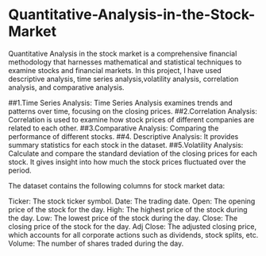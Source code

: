 # Quantitative-Analysis-in-the-Stock-Market
Quantitative Analysis in the stock market is a comprehensive financial methodology that harnesses mathematical and statistical techniques to examine stocks and financial markets. 
In this project, I have used descriptive analysis, time series analysis,volatility analysis, correlation analysis, and comparative analysis.

##1.Time Series Analysis: Time Series Analysis examines trends and patterns over time, focusing on the closing prices.
##2.Correlation Analysis: Correlation is used to examine how stock prices of different companies are related to each other.
##3.Comparative Analysis: Comparing the performance of different stocks.
##4. Descriptive Analysis: It provides summary statistics for each stock in the dataset. 
##5.Volatility Analysis: Calculate and compare the standard deviation of the closing prices for each stock. It gives insight into how much the stock prices fluctuated over the period.

The dataset contains the following columns for stock market data:

Ticker: The stock ticker symbol.
Date: The trading date.
Open: The opening price of the stock for the day.
High: The highest price of the stock during the day.
Low: The lowest price of the stock during the day.
Close: The closing price of the stock for the day.
Adj Close: The adjusted closing price, which accounts for all corporate actions such as dividends, stock splits, etc.
Volume: The number of shares traded during the day.
